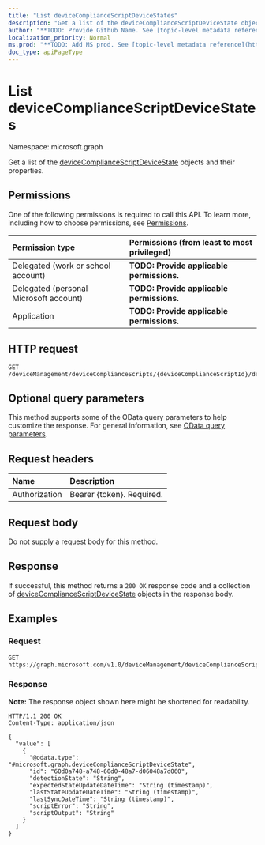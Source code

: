 ```yaml
---
title: "List deviceComplianceScriptDeviceStates"
description: "Get a list of the deviceComplianceScriptDeviceState objects and their properties."
author: "**TODO: Provide Github Name. See [topic-level metadata reference](https://msgo.azurewebsites.net/add/document/guidelines/metadata.html#topic-level-metadata)**"
localization_priority: Normal
ms.prod: "**TODO: Add MS prod. See [topic-level metadata reference](https://msgo.azurewebsites.net/add/document/guidelines/metadata.html#topic-level-metadata)**"
doc_type: apiPageType
---
```


# List deviceComplianceScriptDeviceStates
Namespace: microsoft.graph



Get a list of the [deviceComplianceScriptDeviceState](../resources/devicecompliancescriptdevicestate.md) objects and their properties.

## Permissions
One of the following permissions is required to call this API. To learn more, including how to choose permissions, see [Permissions](/graph/permissions-reference).

|Permission type|Permissions (from least to most privileged)|
|:---|:---|
|Delegated (work or school account)|**TODO: Provide applicable permissions.**|
|Delegated (personal Microsoft account)|**TODO: Provide applicable permissions.**|
|Application|**TODO: Provide applicable permissions.**|

## HTTP request

<!-- {
  "blockType": "ignored"
}
-->
``` http
GET /deviceManagement/deviceComplianceScripts/{deviceComplianceScriptId}/deviceRunStates
```

## Optional query parameters
This method supports some of the OData query parameters to help customize the response. For general information, see [OData query parameters](/graph/query-parameters).

## Request headers
|Name|Description|
|:---|:---|
|Authorization|Bearer {token}. Required.|

## Request body
Do not supply a request body for this method.

## Response

If successful, this method returns a `200 OK` response code and a collection of [deviceComplianceScriptDeviceState](../resources/devicecompliancescriptdevicestate.md) objects in the response body.

## Examples

### Request
<!-- {
  "blockType": "request",
  "name": "list_devicecompliancescriptdevicestate"
}
-->
``` http
GET https://graph.microsoft.com/v1.0/deviceManagement/deviceComplianceScripts/{deviceComplianceScriptId}/deviceRunStates
```


### Response
**Note:** The response object shown here might be shortened for readability.
<!-- {
  "blockType": "response",
  "truncated": true,
  "@odata.type": "Collection(microsoft.graph.deviceComplianceScriptDeviceState)"
}
-->
``` http
HTTP/1.1 200 OK
Content-Type: application/json

{
  "value": [
    {
      "@odata.type": "#microsoft.graph.deviceComplianceScriptDeviceState",
      "id": "60d0a748-a748-60d0-48a7-d06048a7d060",
      "detectionState": "String",
      "expectedStateUpdateDateTime": "String (timestamp)",
      "lastStateUpdateDateTime": "String (timestamp)",
      "lastSyncDateTime": "String (timestamp)",
      "scriptError": "String",
      "scriptOutput": "String"
    }
  ]
}
```


